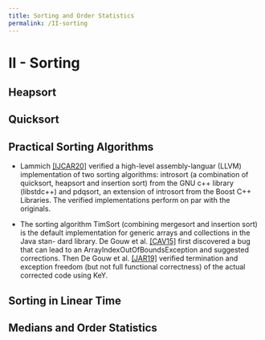 ```yaml
---
title: Sorting and Order Statistics
permalink: /II-sorting
---
```

# II - Sorting

## Heapsort

## Quicksort

## Practical Sorting Algorithms

- Lammich [[IJCAR20]](https://link.springer.com/chapter/10.1007%2F978-3-030-51054-1_18) verified a high-level assembly-languar (LLVM) implementation of two sorting algorithms: introsort (a combination of quicksort, heapsort and insertion sort) from the GNU c++ library (libstdc++) and pdqsort, an extension of introsort from the Boost C++ Libraries. The verified implementations perform on par with the originals.

- The sorting algorithm TimSort (combining mergesort and insertion sort) is the default implementation for generic arrays and collections in the Java stan-
dard library. De Gouw et al. [[CAV15]](https://link.springer.com/chapter/10.1007%2F978-3-319-21690-4_16) first discovered a bug that can lead to an
ArrayIndexOutOfBoundsException and suggested corrections. Then De Gouw et al. [[JAR19]](https://link.springer.com/article/10.1007/s10817-017-9426-4) verified termination and exception freedom (but not full functional
correctness) of the actual corrected code using KeY.

## Sorting in Linear Time

## Medians and Order Statistics





